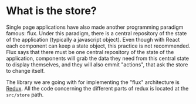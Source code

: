 # What is the store?

Single page applications have also made another programming paradigm
famous: flux. Under this paradigm, there is a central repository of
the state of the application (typically a javascript object). Even
though with React each component can keep a state object, this
practice is not recommended. Flux says that there must be one central
repository of the state of the application, components will grab the
data they need from this central state to display themselves, and they
will also emmit "actions", that ask the store to change itself.

The library we are going with for implementing the "flux" architecture
is [Redux](http://redux.js.org). All the code concerning the different
parts of redux is located at the `src/store` path.